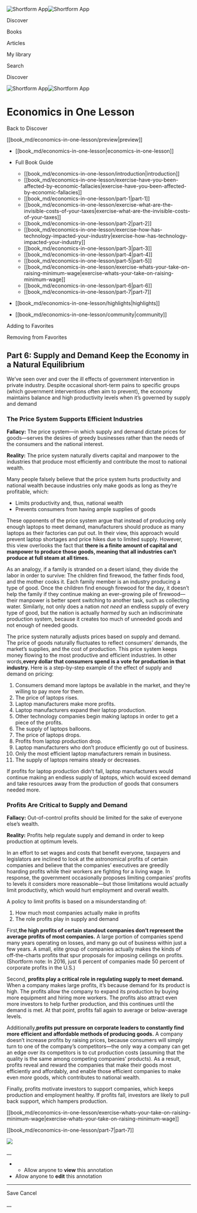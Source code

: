 ![Shortform App](/img/logo.36a2399e.svg)![Shortform App](/img/logo-dark.70c1b072.svg)

Discover

Books

Articles

My library

Search

Discover

![Shortform App](/img/logo.36a2399e.svg)![Shortform App](/img/logo-dark.70c1b072.svg)

# Economics in One Lesson

Back to Discover

[[book_md/economics-in-one-lesson/preview|preview]]

  * [[book_md/economics-in-one-lesson|economics-in-one-lesson]]
  * Full Book Guide

    * [[book_md/economics-in-one-lesson/introduction|introduction]]
    * [[book_md/economics-in-one-lesson/exercise-have-you-been-affected-by-economic-fallacies|exercise-have-you-been-affected-by-economic-fallacies]]
    * [[book_md/economics-in-one-lesson/part-1|part-1]]
    * [[book_md/economics-in-one-lesson/exercise-what-are-the-invisible-costs-of-your-taxes|exercise-what-are-the-invisible-costs-of-your-taxes]]
    * [[book_md/economics-in-one-lesson/part-2|part-2]]
    * [[book_md/economics-in-one-lesson/exercise-how-has-technology-impacted-your-industry|exercise-how-has-technology-impacted-your-industry]]
    * [[book_md/economics-in-one-lesson/part-3|part-3]]
    * [[book_md/economics-in-one-lesson/part-4|part-4]]
    * [[book_md/economics-in-one-lesson/part-5|part-5]]
    * [[book_md/economics-in-one-lesson/exercise-whats-your-take-on-raising-minimum-wage|exercise-whats-your-take-on-raising-minimum-wage]]
    * [[book_md/economics-in-one-lesson/part-6|part-6]]
    * [[book_md/economics-in-one-lesson/part-7|part-7]]
  * [[book_md/economics-in-one-lesson/highlights|highlights]]
  * [[book_md/economics-in-one-lesson/community|community]]



Adding to Favorites 

Removing from Favorites 

## Part 6: Supply and Demand Keep the Economy in a Natural Equilibrium

We’ve seen over and over the ill effects of government intervention in private industry. Despite occasional short-term pains to specific groups (which government interventions often aim to prevent), the economy maintains balance and high productivity levels when it’s governed by supply and demand

### The Price System Supports Efficient Industries

**Fallacy:** The price system—in which supply and demand dictate prices for goods—serves the desires of greedy businesses rather than the needs of the consumers and the national interest.

**Reality:** The price system naturally diverts capital and manpower to the industries that produce most efficiently and contribute the most to national wealth.

Many people falsely believe that the price system hurts productivity and national wealth because industries only make goods as long as they’re profitable, which:

  * Limits productivity and, thus, national wealth
  * Prevents consumers from having ample supplies of goods



These opponents of the price system argue that instead of producing only enough laptops to meet demand, manufacturers should produce as many laptops as their factories can put out. In their view, this approach would prevent laptop shortages and price hikes due to limited supply. However, this view overlooks the fact that **there is a finite amount of capital and manpower to produce those goods, meaning that all industries can’t produce at full steam at all times.**

As an analogy, if a family is stranded on a desert island, they divide the labor in order to survive: The children find firewood, the father finds food, and the mother cooks it. Each family member is an industry producing a type of good. Once the children find enough firewood for the day, it doesn’t help the family if they continue making an ever-growing pile of firewood—their manpower is better spent switching to another task, such as collecting water. Similarly, not only does a nation _not need_ an endless supply of every type of good, but the nation is actually _harmed_ by such an indiscriminate production system, because it creates too much of unneeded goods and not enough of needed goods.

The price system naturally adjusts prices based on supply and demand. The price of goods naturally fluctuates to reflect consumers’ demands, the market’s supplies, and the cost of production. This price system keeps money flowing to the most productive and efficient industries. In other words,**every dollar that consumers spend is a vote for production in that industry.** Here is a step-by-step example of the effect of supply and demand on pricing:

  1. Consumers demand more laptops be available in the market, and they’re willing to pay more for them.
  2. The price of laptops rises. 
  3. Laptop manufacturers make more profits.
  4. Laptop manufacturers expand their laptop production.
  5. Other technology companies begin making laptops in order to get a piece of the profits.
  6. The supply of laptops balloons.
  7. The price of laptops drops.
  8. Profits from laptop production drop.
  9. Laptop manufacturers who don’t produce efficiently go out of business.
  10. Only the most efficient laptop manufacturers remain in business.
  11. The supply of laptops remains steady or decreases.



If profits for laptop production didn’t fall, laptop manufacturers would continue making an endless supply of laptops, which would exceed demand and take resources away from the production of goods that consumers needed more.

### Profits Are Critical to Supply and Demand

**Fallacy:** Out-of-control profits should be limited for the sake of everyone else’s wealth.

**Reality:** Profits help regulate supply and demand in order to keep production at optimum levels.

In an effort to set wages and costs that benefit everyone, taxpayers and legislators are inclined to look at the astronomical profits of certain companies and believe that the companies’ executives are greedily hoarding profits while their workers are fighting for a living wage. In response, the government occasionally proposes limiting companies’ profits to levels it considers more reasonable—but those limitations would actually limit productivity, which would hurt employment and overall wealth.

A policy to limit profits is based on a misunderstanding of:

  1. How much most companies actually make in profits
  2. The role profits play in supply and demand



First,**the high profits of certain standout companies don’t represent the average profits of most companies.** A large portion of companies spend many years operating on losses, and many go out of business within just a few years. A small, elite group of companies actually makes the kinds of off-the-charts profits that spur proposals for imposing ceilings on profits. (Shortform note: In 2016, just 6 percent of companies made 50 percent of corporate profits in the U.S.)

Second, **profits play a critical role in regulating supply to meet demand.** When a company makes large profits, it’s because demand for its product is high. The profits allow the company to expand its production by buying more equipment and hiring more workers. The profits also attract even more investors to help further production, and this continues until the demand is met. At that point, profits fall again to average or below-average levels.

Additionally,**profits put pressure on corporate leaders to constantly find more efficient and affordable methods of producing goods.** A company doesn’t increase profits by raising prices, because consumers will simply turn to one of the company’s competitors—the only way a company can get an edge over its competitors is to cut production costs (assuming that the quality is the same among competing companies’ products). As a result, profits reveal and reward the companies that make their goods most efficiently and affordably, and enable those efficient companies to make even _more_ goods, which contributes to national wealth.

Finally, profits motivate investors to support companies, which keeps production and employment healthy. If profits fall, investors are likely to pull back support, which hampers production.

[[book_md/economics-in-one-lesson/exercise-whats-your-take-on-raising-minimum-wage|exercise-whats-your-take-on-raising-minimum-wage]]

[[book_md/economics-in-one-lesson/part-7|part-7]]

![](https://bat.bing.com/action/0?ti=56018282&Ver=2&mid=2282e1de-0d9d-4834-bead-876ff5b56e8b&sid=49fff5b0636c11eeb9c611038afc8668&vid=4a005010636c11ee80c703d4c4a7acd5&vids=0&msclkid=N&pi=0&lg=en-US&sw=800&sh=600&sc=24&nwd=1&tl=Shortform%20%7C%20Book&p=https%3A%2F%2Fwww.shortform.com%2Fapp%2Fbook%2Feconomics-in-one-lesson%2Fpart-6&r=&lt=431&evt=pageLoad&sv=1&rn=556757)

__

  *   * Allow anyone to **view** this annotation
  * Allow anyone to **edit** this annotation



* * *

Save Cancel

__



